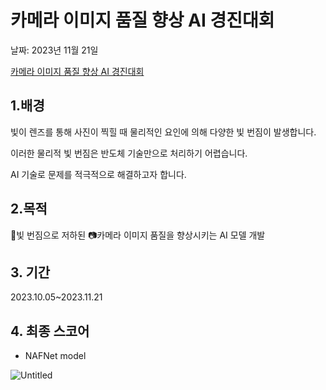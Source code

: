 # 카메라 이미지 품질 향상 AI 경진대회

날짜: 2023년 11월 21일

[카메라 이미지 품질 향상 AI 경진대회](https://dacon.io/competitions/official/235746/overview/description)

## 1.배경

빛이 렌즈를 통해 사진이 찍힐 때 물리적인 요인에 의해 다양한 빛 번짐이 발생합니다.

이러한 물리적 빛 번짐은 반도체 기술만으로 처리하기 어렵습니다.

AI 기술로 문제를 적극적으로 해결하고자 합니다.

## 2.목적

🌟빛 번짐으로 저하된 📷카메라 이미지 품질을 향상시키는 AI 모델 개발

## 3. 기간

2023.10.05~2023.11.21

## 4. 최종 스코어

- NAFNet model

![Untitled](%E1%84%8F%E1%85%A1%E1%84%86%E1%85%A6%E1%84%85%E1%85%A1%20%E1%84%8B%E1%85%B5%E1%84%86%E1%85%B5%E1%84%8C%E1%85%B5%20%E1%84%91%E1%85%AE%E1%86%B7%E1%84%8C%E1%85%B5%E1%86%AF%20%E1%84%92%E1%85%A3%E1%86%BC%E1%84%89%E1%85%A1%E1%86%BC%20AI%20%E1%84%80%E1%85%A7%E1%86%BC%E1%84%8C%E1%85%B5%E1%86%AB%E1%84%83%E1%85%A2%E1%84%92%E1%85%AC%207d180305e0354c9f8ab14ee96b564c03/Untitled.png)
